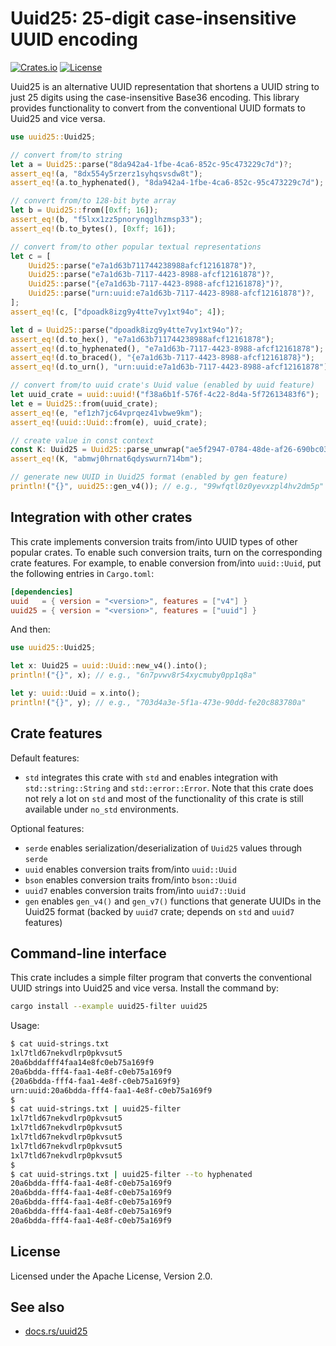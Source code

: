 # Uuid25: 25-digit case-insensitive UUID encoding

[![Crates.io](https://img.shields.io/crates/v/uuid25)](https://crates.io/crates/uuid25)
[![License](https://img.shields.io/crates/l/uuid25)](https://github.com/uuid25/rust/blob/main/LICENSE)

Uuid25 is an alternative UUID representation that shortens a UUID string to just
25 digits using the case-insensitive Base36 encoding. This library provides
functionality to convert from the conventional UUID formats to Uuid25 and vice
versa.

```rust
use uuid25::Uuid25;

// convert from/to string
let a = Uuid25::parse("8da942a4-1fbe-4ca6-852c-95c473229c7d")?;
assert_eq!(a, "8dx554y5rzerz1syhqsvsdw8t");
assert_eq!(a.to_hyphenated(), "8da942a4-1fbe-4ca6-852c-95c473229c7d");

// convert from/to 128-bit byte array
let b = Uuid25::from([0xff; 16]);
assert_eq!(b, "f5lxx1zz5pnorynqglhzmsp33");
assert_eq!(b.to_bytes(), [0xff; 16]);

// convert from/to other popular textual representations
let c = [
    Uuid25::parse("e7a1d63b711744238988afcf12161878")?,
    Uuid25::parse("e7a1d63b-7117-4423-8988-afcf12161878")?,
    Uuid25::parse("{e7a1d63b-7117-4423-8988-afcf12161878}")?,
    Uuid25::parse("urn:uuid:e7a1d63b-7117-4423-8988-afcf12161878")?,
];
assert_eq!(c, ["dpoadk8izg9y4tte7vy1xt94o"; 4]);

let d = Uuid25::parse("dpoadk8izg9y4tte7vy1xt94o")?;
assert_eq!(d.to_hex(), "e7a1d63b711744238988afcf12161878");
assert_eq!(d.to_hyphenated(), "e7a1d63b-7117-4423-8988-afcf12161878");
assert_eq!(d.to_braced(), "{e7a1d63b-7117-4423-8988-afcf12161878}");
assert_eq!(d.to_urn(), "urn:uuid:e7a1d63b-7117-4423-8988-afcf12161878");

// convert from/to uuid crate's Uuid value (enabled by uuid feature)
let uuid_crate = uuid::uuid!("f38a6b1f-576f-4c22-8d4a-5f72613483f6");
let e = Uuid25::from(uuid_crate);
assert_eq!(e, "ef1zh7jc64vprqez41vbwe9km");
assert_eq!(uuid::Uuid::from(e), uuid_crate);

// create value in const context
const K: Uuid25 = Uuid25::parse_unwrap("ae5f2947-0784-48de-af26-690bc03b1f22");
assert_eq!(K, "abmwj0hrnat6qdyswurn714bm");

// generate new UUID in Uuid25 format (enabled by gen feature)
println!("{}", uuid25::gen_v4()); // e.g., "99wfqtl0z0yevxzpl4hv2dm5p"
```

## Integration with other crates

This crate implements conversion traits from/into UUID types of other popular
crates. To enable such conversion traits, turn on the corresponding crate
features. For example, to enable conversion from/into `uuid::Uuid`, put the
following entries in `Cargo.toml`:

```toml
[dependencies]
uuid   = { version = "<version>", features = ["v4"] }
uuid25 = { version = "<version>", features = ["uuid"] }
```

And then:

```rust
use uuid25::Uuid25;

let x: Uuid25 = uuid::Uuid::new_v4().into();
println!("{}", x); // e.g., "6n7pvwv8r54xycmuby0pp1q8a"

let y: uuid::Uuid = x.into();
println!("{}", y); // e.g., "703d4a3e-5f1a-473e-90dd-fe20c883780a"
```

## Crate features

Default features:

- `std` integrates this crate with `std` and enables integration with
  `std::string::String` and `std::error::Error`. Note that this crate does
  not rely a lot on `std` and most of the functionality of this crate is still
  available under `no_std` environments.

Optional features:

- `serde` enables serialization/deserialization of `Uuid25` values through
  `serde`
- `uuid` enables conversion traits from/into `uuid::Uuid`
- `bson` enables conversion traits from/into `bson::Uuid`
- `uuid7` enables conversion traits from/into `uuid7::Uuid`
- `gen` enables `gen_v4()` and `gen_v7()` functions that generate UUIDs in the
  Uuid25 format (backed by `uuid7` crate; depends on `std` and `uuid7` features)

## Command-line interface

This crate includes a simple filter program that converts the conventional UUID
strings into Uuid25 and vice versa. Install the command by:

```sh
cargo install --example uuid25-filter uuid25
```

Usage:

```sh
$ cat uuid-strings.txt
1xl7tld67nekvdlrp0pkvsut5
20a6bddafff4faa14e8fc0eb75a169f9
20a6bdda-fff4-faa1-4e8f-c0eb75a169f9
{20a6bdda-fff4-faa1-4e8f-c0eb75a169f9}
urn:uuid:20a6bdda-fff4-faa1-4e8f-c0eb75a169f9
$
$ cat uuid-strings.txt | uuid25-filter
1xl7tld67nekvdlrp0pkvsut5
1xl7tld67nekvdlrp0pkvsut5
1xl7tld67nekvdlrp0pkvsut5
1xl7tld67nekvdlrp0pkvsut5
1xl7tld67nekvdlrp0pkvsut5
$
$ cat uuid-strings.txt | uuid25-filter --to hyphenated
20a6bdda-fff4-faa1-4e8f-c0eb75a169f9
20a6bdda-fff4-faa1-4e8f-c0eb75a169f9
20a6bdda-fff4-faa1-4e8f-c0eb75a169f9
20a6bdda-fff4-faa1-4e8f-c0eb75a169f9
20a6bdda-fff4-faa1-4e8f-c0eb75a169f9
```

## License

Licensed under the Apache License, Version 2.0.

## See also

- [docs.rs/uuid25](https://docs.rs/uuid25)
